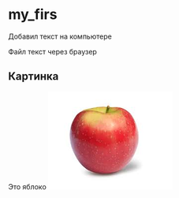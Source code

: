 ﻿# my_firs

Добавил текст на компьютере

Файл текст через браузер

## Картинка
Это яблоко
![Яблоко](images.jpg)